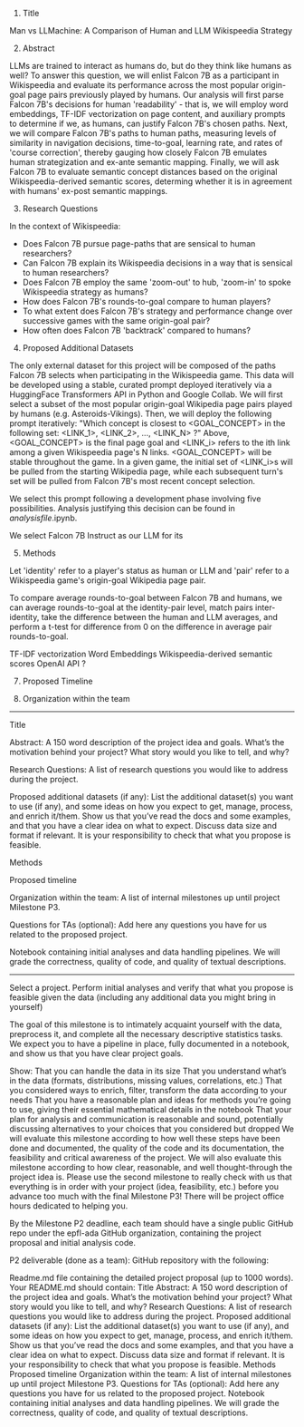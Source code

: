 1. Title
   
Man vs LLMachine: A Comparison of Human and LLM Wikispeedia Strategy

2. Abstract
   
LLMs are trained to interact as humans do, but do they think like humans as well? To answer this question, we will enlist Falcon 7B as a participant in Wikispeedia
and evaluate its performance across the most popular origin-goal page pairs previously played by humans. Our analysis will first parse Falcon 7B's decisions for human 'readability' - that is, 
we will employ word embeddings, TF-IDF vectorization on page content, and auxiliary prompts to determine if we, as humans, can justify Falcon 7B's chosen paths. Next, we
will compare Falcon 7B's paths to human paths, measuring levels of similarity in navigation decisions, time-to-goal, learning rate, and rates of 'course correction', thereby
gauging how closely Falcon 7B emulates human strategization and ex-ante semantic mapping. Finally, we will ask Falcon 7B to evaluate semantic concept distances based on 
the original Wikispeedia-derived semantic scores, determing whether it is in agreement with humans' ex-post semantic mappings.

3. Research Questions
   
In the context of Wikispeedia:
- Does Falcon 7B pursue page-paths that are sensical to human researchers?
- Can Falcon 7B explain its Wikispeedia decisions in a way that is sensical to human researchers?
- Does Falcon 7B employ the same 'zoom-out' to hub, 'zoom-in' to spoke Wikispeedia strategy as humans?
- How does Falcon 7B's rounds-to-goal compare to human players?
- To what extent does Falcon 7B's strategy and performance change over successive games with the same origin-goal pair?
- How often does Falcon 7B 'backtrack' compared to humans?

4. Proposed Additional Datasets
   
The only external dataset for this project will be composed of the paths Falcon 7B selects when participating in the Wikispeedia game. 
This data will be developed using a stable, curated prompt deployed iteratively via a HuggingFace Transformers API in Python and Google Collab.
We will first select a subset of the most popular origin-goal Wikipedia page pairs played by humans (e.g. Asteroids-Vikings). Then, we will deploy
the following prompt iteratively: "Which concept is closest to <GOAL_CONCEPT> in the following set: <LINK_1>, <LINK_2>, ..., <LINK_N> ?"
Above, <GOAL_CONCEPT> is the final page goal and <LINK_i> refers to the ith link among a given Wikispeedia page's N links. <GOAL_CONCEPT> will be stable
throughout the game. In a given game, the initial set of <LINK_i>s will be pulled from the starting Wikipedia page, while each subsequent turn's set will be 
pulled from Falcon 7B's most recent concept selection.

We select this prompt following a development phase involving five possibilities. Analysis justifying this decision can be found in _analysisfile_.ipynb.

We select Falcon 7B Instruct as our LLM for its 

5. Methods

Let 'identity' refer to a player's status as human or LLM and 'pair' refer to a Wikispeedia game's origin-goal Wikipedia page pair.

To compare average rounds-to-goal between Falcon 7B and humans, we can average rounds-to-goal at the identity-pair level, match pairs inter-identity, 
take the difference between the human and LLM averages, and perform a t-test for difference from 0 on the difference in average pair rounds-to-goal.




TF-IDF vectorization
Word Embeddings
Wikispeedia-derived semantic scores
OpenAI API
?

7. Proposed Timeline

8. Organization within the team

------------------

Title

Abstract: A 150 word description of the project idea and goals. What’s the motivation behind your project? What story would you like to tell, and why?

Research Questions: A list of research questions you would like to address during the project.

Proposed additional datasets (if any): List the additional dataset(s) you want to use (if any), and some ideas on how you expect to get, manage, process, and enrich it/them. Show us that you’ve read the docs and some examples, and that you have a clear idea on what to expect. Discuss data size and format if relevant. It is your responsibility to check that what you propose is feasible.

Methods

Proposed timeline

Organization within the team: A list of internal milestones up until project Milestone P3.

Questions for TAs (optional): Add here any questions you have for us related to the proposed project.

Notebook containing initial analyses and data handling pipelines. We will grade the correctness, quality of code, and quality of textual descriptions.

------------------

Select a project. 
Perform initial analyses and verify that what you propose is feasible given the data (including any additional data you might bring in yourself)

The goal of this milestone is to intimately acquaint yourself with the data, preprocess it, and complete all the necessary descriptive statistics tasks. 
We expect you to have a pipeline in place, fully documented in a notebook, and show us that you have clear project goals.

Show:
That you can handle the data in its size
That you understand what’s in the data (formats, distributions, missing values, correlations, etc.)
That you considered ways to enrich, filter, transform the data according to your needs
That you have a reasonable plan and ideas for methods you’re going to use, giving their essential mathematical details in the notebook
That your plan for analysis and communication is reasonable and sound, potentially discussing alternatives to your choices that you considered but dropped
We will evaluate this milestone according to how well these steps have been done and documented, the quality of the code and its documentation, the feasibility and critical awareness of the project. We will also evaluate this milestone according to how clear, reasonable, and well thought-through the project idea is. Please use the second milestone to really check with us that everything is in order with your project (idea, feasibility, etc.) before you advance too much with the final Milestone P3! There will be project office hours dedicated to helping you.

By the Milestone P2 deadline, each team should have a single public GitHub repo under the epfl-ada GitHub organization, containing the project proposal and initial analysis code.

P2 deliverable (done as a team): GitHub repository with the following:

Readme.md file containing the detailed project proposal (up to 1000 words). Your README.md should contain:
Title
Abstract: A 150 word description of the project idea and goals. What’s the motivation behind your project? What story would you like to tell, and why?
Research Questions: A list of research questions you would like to address during the project.
Proposed additional datasets (if any): List the additional dataset(s) you want to use (if any), and some ideas on how you expect to get, manage, process, and enrich it/them. Show us that you’ve read the docs and some examples, and that you have a clear idea on what to expect. Discuss data size and format if relevant. It is your responsibility to check that what you propose is feasible.
Methods
Proposed timeline
Organization within the team: A list of internal milestones up until project Milestone P3.
Questions for TAs (optional): Add here any questions you have for us related to the proposed project.
Notebook containing initial analyses and data handling pipelines. We will grade the correctness, quality of code, and quality of textual descriptions.
